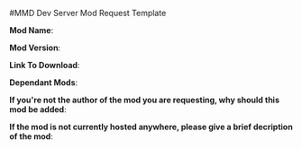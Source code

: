 #MMD Dev Server Mod Request Template

**Mod Name**:

**Mod Version**:

**Link To Download**:

**Dependant Mods**:

**If you're not the author of the mod you are requesting, why should this mod be added**:

**If the mod is not currently hosted anywhere, please give a brief decription of the mod**:
